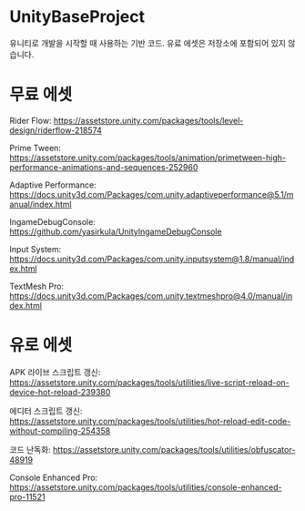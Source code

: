 # UnityBaseProject
유니티로 개발을 시작할 때 사용하는 기반 코드. 유료 에셋은 저장소에 포함되어 있지 않습니다.

# 무료 에셋
Rider Flow: https://assetstore.unity.com/packages/tools/level-design/riderflow-218574

Prime Tween: https://assetstore.unity.com/packages/tools/animation/primetween-high-performance-animations-and-sequences-252960

Adaptive Performance: https://docs.unity3d.com/Packages/com.unity.adaptiveperformance@5.1/manual/index.html

IngameDebugConsole: https://github.com/yasirkula/UnityIngameDebugConsole

Input System: https://docs.unity3d.com/Packages/com.unity.inputsystem@1.8/manual/index.html

TextMesh Pro: https://docs.unity3d.com/Packages/com.unity.textmeshpro@4.0/manual/index.html

# 유로 에셋
APK 라이브 스크립트 갱신: https://assetstore.unity.com/packages/tools/utilities/live-script-reload-on-device-hot-reload-239380

에디터 스크립트 갱신: https://assetstore.unity.com/packages/tools/utilities/hot-reload-edit-code-without-compiling-254358

코드 난독화: https://assetstore.unity.com/packages/tools/utilities/obfuscator-48919

Console Enhanced Pro: https://assetstore.unity.com/packages/tools/utilities/console-enhanced-pro-11521
